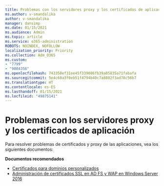 ```yaml
---
title: Problemas con los servidores proxy y los certificados de aplicación
ms.author: v-smandalika
author: v-smandalika
manager: dansimp
ms.date: 01/15/2021
ms.audience: Admin
ms.topic: article
ms.service: o365-administration
ROBOTS: NOINDEX, NOFOLLOW
localization_priority: Priority
ms.collection: Adm_O365
ms.custom:
- "7799"
- "9004356"
ms.openlocfilehash: 743350ef31ee45f339086fb39a05835a71fabafa
ms.sourcegitcommit: 5e4c60a3f0eb51f4794b40c7a8802f3ad70c56b7
ms.translationtype: HT
ms.contentlocale: es-ES
ms.lasthandoff: 01/15/2021
ms.locfileid: "49875141"
---
```

# <a name="application-proxy-and-certificate-issues"></a>Problemas con los servidores proxy y los certificados de aplicación

Para resolver problemas de certificados y proxy de las aplicaciones, vea los siguientes documentos:

**Documentos recomendados**

- [Certificados para dominios personalizados](https://docs.microsoft.com/azure/active-directory/manage-apps/application-proxy-configure-custom-domain#certificates-for-custom-domains)
- [Administración de certificados SSL en AD FS y WAP en Windows Server 2016](https://docs.microsoft.com/windows-server/identity/ad-fs/operations/manage-ssl-certificates-ad-fs-wap)


